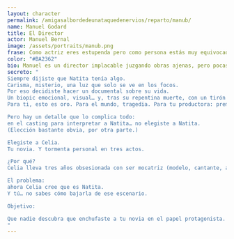 ```yaml
---
layout: character
permalink: /amigasalbordedeunataquedenervios/reparto/manub/
name: Manuel Godard
title: El Director
actor: Manuel Bernal 
image: /assets/portraits/manub.png
frase: Como actriz eres estupenda pero como persona estás muy equivocada
color: "#BA2362"
bio: Manuel es un director implacable juzgando obras ajenas, pero pocas veces deja ver lo que piensa de verdad sobre las personas. Firme y exigente, admira a quien toma la iniciativa y prefiere rodearse de talentos dispares antes que de aduladores. Esta realizando una biograia formato documental de natita cruz.
secreto: "
Siempre dijiste que Natita tenía algo.
Carisma, misterio, una luz que solo se ve en los focos.
Por eso decidiste hacer un documental sobre su vida.
Un biopic emocional, visual… y, tras su repentina muerte, con un tirón espectacular.
Para ti, esto es oro. Para el mundo, tragedia. Para tu productora: premios y merchandising.

Pero hay un detalle que lo complica todo:
en el casting para interpretar a Natita… no elegiste a Natita.
(Elección bastante obvia, por otra parte.)

Elegiste a Celia.
Tu novia. Y tormenta personal en tres actos.

¿Por qué?
Celia lleva tres años obsesionada con ser mocatriz (modelo, cantante, actriz…) y lo está intentando todo.

El problema:
ahora Celia cree que es Natita.
Y tú… no sabes cómo bajarla de ese escenario.

Objetivo:

Que nadie descubra que enchufaste a tu novia en el papel protagonista. Especialmente no Celia.
"
---
```

